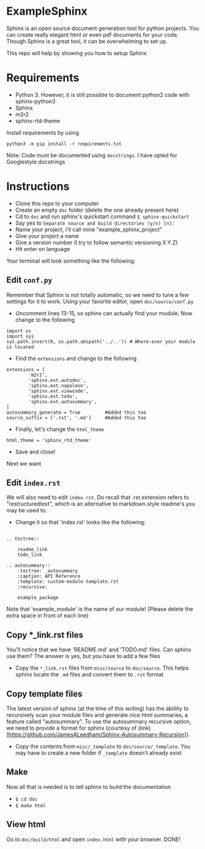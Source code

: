 # ExampleSphinx

Sphinx is an open source document generation tool for python projects. You can create really elegant html or even pdf documents for your code. Though Sphinx is a great tool, it can be overwhelming to set up. 

This repo will help by showing you how to setup Sphinx

# Requirements
- Python 3. However, it is still possible to document python2 code with sphinx-python3 
- Sphinx
- m2r2
- sphinx-rtd-theme

Install requirements by using 
```
python3 -m pip install -r requirements.txt
```
Note: Code must be documented using `docstrings`. I have opted for Googlestyle docstrings

# Instructions
- Clone this repo to your computer
- Create an empty `doc` folder (delete the one already present here)
- Cd to `doc` and run sphinx's quickstart command `$ sphinx-quickstart`
- Say yes to `Separate source and build directories (y/n) [n]: `
- Name your project, I'll call mine "example_sphinx_project"
- Give your project a name
- Give a version number (I try to follow semantic versioning X.Y.Z)
- Hit enter on language

Your terminal will look something like the following:


## Edit `conf.py`
Remember that Sphinx is not totally automatic, so we need to tune a few settings for it to work. Using your favorite editor, open `doc/source/conf.py`
- Uncomment lines 13-15, so sphinx can actually find your module. Now change to the following
```
import os
import sys
sys.path.insert(0, os.path.abspath('../..')) # Where-ever your module is located
``` 
- Find the `extensions` and change to the following
```
extensions = [
        'm2r2',
        'sphinx.ext.autodoc',
        'sphinx.ext.napoleon',
        'sphinx.ext.viewcode',
        'sphinx.ext.todo',
        'sphinx.ext.autosummary',
]
autosummary_generate = True			#Added this too
source_suffix = ['.rst', '.md']		#Added this too
```

- Finally, let's change the `html_theme`
```
html_theme = 'sphinx_rtd_theme'
```

- Save and close!


Next we want 

## Edit `index.rst`

We will also need to edit `index.rst`. Do recall that .rst extension refers to "restructuredtext", which is an alternative to markdown style readme's you may be used to. 

- Change it so that 'index.rst' looks like the following:

```

.. toctree::

	readme_link
	todo_link

.. autosummary::
	:toctree: _autosummary
	:caption: API Reference
	:template: custom-module-template.rst
	:recursive:

	example_package

```

Note that 'example_module' is the name of our module! (Please delete the extra space in front of each line)

## Copy *_link.rst files

You'll notice that we have 'README.md' and 'TODO.md' files. Can sphinx use them? The answer is yes, but you have to add a few files

- Copy the `*_link.rst` files from `misc/source` to `doc/source`. This helps sphinx locate the `.md` files and convert them to `.rst` format

## Copy template files

The latest version of sphinx (at the time of this writing) has the abiility to recursively scan your module files and generate nice html summaries, a feature called "autosummary". To use the autosummary recursive option, we need to provide a format for sphinx (courtesy of (link)[https://github.com/JamesALeedham/Sphinx-Autosummary-Recursion]). 

- Copy the contents from `misc/_template` to `doc/source/_template`. You may have to create a new folder if `_template` doesn't already exist

## Make

Now all that is needed is to tell sphinx to build the documentation
- `$ cd doc`
- `$ make html`


## View html

Go to `doc/build/html` and open `index.html` with your browser. DONE!


